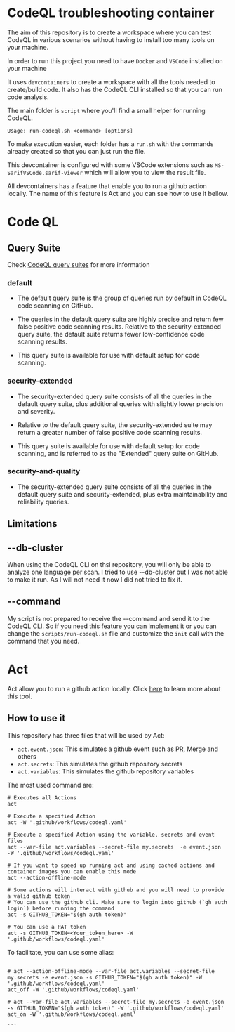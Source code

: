 # CodeQL troubleshooting container

The aim of this repository is to create a workspace where you can test CodeQL in various scenarios without having to install too many tools on your machine.

In order to run this project you need to have `Docker` and `VSCode` installed on your machine

It uses `devcontainers` to create a workspace with all the tools needed to create/build code. It also has the CodeQL CLI installed so that you can run code analysis.

The main folder is `script` where you'll find a small helper for running CodeQL.

```
Usage: run-codeql.sh <command> [options]
```

To make execution easier, each folder has a `run.sh` with the commands already created so that you can just run the file.

This devcontainer is configured with some VSCode extensions such as `MS-SarifVSCode.sarif-viewer` which will allow you to view the result file. 

All devcontainers has a feature that enable you to run a github action locally. The name of this feature is Act and you can see how to use it bellow.

# Code QL
## Query Suite

Check [CodeQL query suites](https://docs.github.com/en/code-security/code-scanning/managing-your-code-scanning-configuration/javascript-typescript-built-in-queries) for more information

### default
- The default query suite is the group of queries run by default in CodeQL code scanning on GitHub.

- The queries in the default query suite are highly precise and return few false positive code scanning results. Relative to the security-extended query suite, the default suite returns fewer low-confidence code scanning results.

- This query suite is available for use with default setup for code scanning.

### security-extended
- The security-extended query suite consists of all the queries in the default query suite, plus additional queries with slightly lower precision and severity.

- Relative to the default query suite, the security-extended suite may return a greater number of false positive code scanning results.

- This query suite is available for use with default setup for code scanning, and is referred to as the "Extended" query suite on GitHub.

### security-and-quality
- The security-extended query suite consists of all the queries in the default query suite and security-extended, plus extra maintainability and reliability queries.
 
## Limitations

## --db-cluster

When using the CodeQL CLI on thsi repository, you will only be able to analyze one language per scan. I tried to use --db-cluster but I was not able to make it run. As I will not need it now I did not tried to fix it. 

## --command

My script is not prepared to receive the --command and send it to the CodeQL CLI. So if you need this feature you can implement it or you can change the `scripts/run-codeql.sh` file and customize the `init` call with the command that you need.

# Act

Act allow you to run a github action locally. Click [here](https://nektosact.com/introduction.html) to learn more about this tool.

## How to use it 

This repository has three files that will be used by Act: 

- `act.event.json`: This simulates a github event such as PR, Merge and others
- `act.secrets`: This simulates the github repository secrets
- `act.variables`: This simulates the github repository variables

The most used command are:

```
# Executes all Actions
act

# Execute a specified Action 
act -W '.github/workflows/codeql.yaml'

# Execute a specified Action using the variable, secrets and event files
act --var-file act.variables --secret-file my.secrets  -e event.json  -W '.github/workflows/codeql.yaml'

# If you want to speed up running act and using cached actions and container images you can enable this mode
act --action-offline-mode

# Some actions will interact with github and you will need to provide a valid github token 
# You can use the github cli. Make sure to login into github (`gh auth login`) before running the command 
act -s GITHUB_TOKEN="$(gh auth token)"

# You can use a PAT token
act -s GITHUB_TOKEN=<Your_token_here> -W '.github/workflows/codeql.yaml'

```

To facilitate, you can use some alias:

````

# act --action-offline-mode --var-file act.variables --secret-file my.secrets -e event.json -s GITHUB_TOKEN="$(gh auth token)" -W '.github/workflows/codeql.yaml'
act_off -W '.github/workflows/codeql.yaml'

# act --var-file act.variables --secret-file my.secrets -e event.json -s GITHUB_TOKEN="$(gh auth token)" -W '.github/workflows/codeql.yaml'
act_on -W '.github/workflows/codeql.yaml'

```